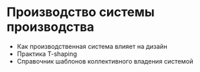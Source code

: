 Производство системы производства
=================================
- Как производственная система влияет на дизайн
- Практика T-shaping
- Справочник шаблонов коллективного владения системой
